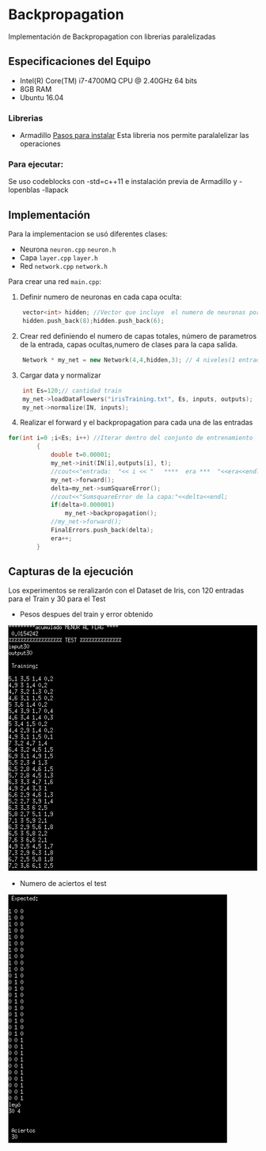 # Backpropagation
Implementación de Backpropagation con librerias paralelizadas

## Especificaciones del Equipo

* Intel(R) Core(TM) i7-4700MQ CPU @ 2.40GHz 64 bits
* 8GB RAM
* Ubuntu 16.04

### Librerias
* Armadillo [Pasos para instalar](https://solarianprogrammer.com/2017/03/24/getting-started-armadillo-cpp-linear-algebra-windows-mac-linux/)
Esta libreria nos permite paralalelizar las operaciones
### Para ejecutar:
Se uso codeblocks con -std=c++11 e instalación previa de Armadillo y  -lopenblas -llapack

## Implementación
Para la implementacion se usó diferentes clases:
* Neurona `neuron.cpp` `neuron.h`
* Capa `layer.cpp` `layer.h`
* Red  `network.cpp` `network.h`

Para crear una red `main.cpp`:
1. Definir numero de neuronas en cada capa oculta:
```c++
    vector<int> hidden; //Vector que incluye  el numero de neuronas por capa oculta
    hidden.push_back(8);hidden.push_back(6);
```
2. Crear red definiendo el numero de capas totales, número de parametros de la entrada, capas ocultas,numero de clases para la capa salida.
```c++
    Network * my_net = new Network(4,4,hidden,3); // 4 niveles(1 entrada, 2 hidden, 1 salida) ,entrada de 4 parametros, clases de salida
```

3. Cargar data y normalizar
```c++
    int Es=120;// cantidad train
    my_net->loadDataFlowers("irisTraining.txt", Es, inputs, outputs);
    my_net->normalize(IN, inputs);

```
4. Realizar el forward y el backpropagation para cada una de las entradas
```c++
for(int i=0 ;i<Es; i++) //Iterar dentro del conjunto de entrenamiento
        {
            double t=0.00001;
            my_net->init(IN[i],outputs[i], t);
            //cout<<"entrada:  "<< i << "   ****  era ***  "<<era<<endl;
            my_net->forward();
            delta=my_net->sumSquareError();
            //cout<<"SumsquareError de la capa:"<<delta<<endl;
            if(delta>0.000001)
                my_net->backpropagation();
            //my_net->forward();
            FinalErrors.push_back(delta);
            era++;
        }
```

## Capturas de la ejecución
Los experimentos se reralizarón con el Dataset de Iris, con 120 entradas para el Train y 30 para el Test

* Pesos despues del train y error obtenido

<img src="/images/pesos.png" alt="Screenshot1"/>

* Numero de aciertos el test

<img src="/images/test-results.png" alt="Screenshot2"/>

